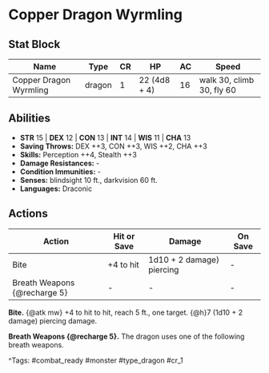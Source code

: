 # Copper Dragon Wyrmling

## Stat Block

| Name | Type | CR | HP | AC | Speed |
|------|------|----|----|----|-------|
| Copper Dragon Wyrmling | dragon | 1 | 22 (4d8 + 4) | 16 | walk 30, climb 30, fly 60 |

## Abilities

- **STR** 15 | **DEX** 12 | **CON** 13 | **INT** 14 | **WIS** 11 | **CHA** 13
- **Saving Throws:** DEX ++3, CON ++3, WIS ++2, CHA ++3  
- **Skills:** Perception ++4, Stealth ++3  
- **Damage Resistances:** -  
- **Condition Immunities:** -  
- **Senses:** blindsight 10 ft., darkvision 60 ft.  
- **Languages:** Draconic


## Actions

| Action | Hit or Save | Damage | On Save |
|--------|--------------|--------|----------|
| Bite | +4 to hit | 1d10 + 2 damage) piercing | - |
| Breath Weapons {@recharge 5} | - | - | - |

**Bite.** {@atk mw} +4 to hit to hit, reach 5 ft., one target. {@h}7 (1d10 + 2 damage) piercing damage.

**Breath Weapons {@recharge 5}.** The dragon uses one of the following breath weapons.


^Tags: #combat_ready #monster #type_dragon #cr_1